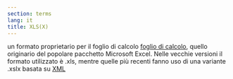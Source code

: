 ```yaml
---
section: terms
lang: it
title: XLS(X)
---
```


un formato proprietario per il foglio di calcolo [foglio di calcolo](/glossary/en/spreadsheet/), quello originario del popolare pacchetto Microsoft Excel. Nelle vecchie versioni il formato utilizzato è .xls, mentre quelle più recenti fanno uso di una variante .xslx basata su [XML](/glossary/it/xml/)
